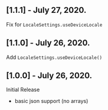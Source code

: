 ## [1.1.1] - July 27, 2020.

Fix for `LocaleSettings.useDeviceLocale`

## [1.1.0] - July 26, 2020.

Add `LocaleSettings.useDeviceLocale()`

## [1.0.0] - July 26, 2020.

Initial Release
- basic json support (no arrays)
